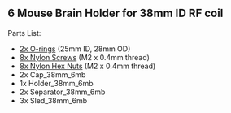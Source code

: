 ## 6 Mouse Brain Holder for 38mm ID RF coil

Parts List:

* [2x O-rings](https://www.mcmaster.com/9262k646) (25mm ID, 28mm OD)
* [8x Nylon Screws](https://www.mcmaster.com/92492a707) (M2 x 0.4mm thread) 
* [8x Nylon Hex Nuts](https://www.mcmaster.com/93800a300) (M2 x 0.4mm thread) 
* 2x Cap\_38mm\_6mb
* 1x Holder\_38mm\_6mb
* 2x Separator\_38mm\_6mb
* 3x Sled\_38mm\_6mb
